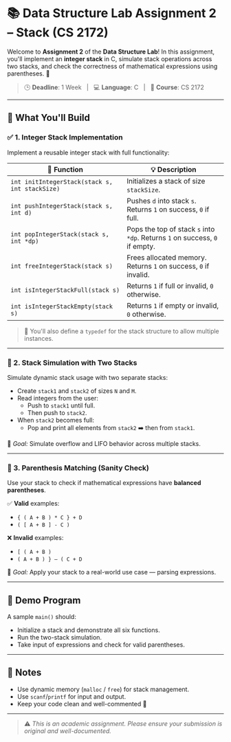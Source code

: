 # 📚 Data Structure Lab Assignment 2 – Stack (CS 2172)

Welcome to **Assignment 2** of the **Data Structure Lab**! In this assignment, you'll implement an **integer stack** in C, simulate stack operations across two stacks, and check the correctness of mathematical expressions using parentheses. 🧠

> 🕒 **Deadline**: 1 Week &nbsp; | &nbsp; 💻 **Language**: C &nbsp; | &nbsp; 📂 **Course**: CS 2172

---

## 🚀 What You'll Build

### ✅ 1. Integer Stack Implementation
Implement a reusable integer stack with full functionality:

| 🔢 Function | 💡 Description |
|------------|----------------|
| `int initIntegerStack(stack s, int stackSize)` | Initializes a stack of size `stackSize`. |
| `int pushIntegerStack(stack s, int d)` | Pushes `d` into stack `s`. Returns `1` on success, `0` if full. |
| `int popIntegerStack(stack s, int *dp)` | Pops the top of stack `s` into `*dp`. Returns `1` on success, `0` if empty. |
| `int freeIntegerStack(stack s)` | Frees allocated memory. Returns `1` on success, `0` if invalid. |
| `int isIntegerStackFull(stack s)` | Returns `1` if full or invalid, `0` otherwise. |
| `int isIntegerStackEmpty(stack s)` | Returns `1` if empty or invalid, `0` otherwise. |

> 🔧 You'll also define a `typedef` for the stack structure to allow multiple instances.

---

### 🔁 2. Stack Simulation with Two Stacks

Simulate dynamic stack usage with two separate stacks:
- Create `stack1` and `stack2` of sizes `N` and `M`.
- Read integers from the user:
  - Push to `stack1` until full.
  - Then push to `stack2`.
- When `stack2` becomes full:
  - Pop and print all elements from `stack2` ➡️ then from `stack1`.

🎯 *Goal:* Simulate overflow and LIFO behavior across multiple stacks.

---
### 🧮 3. Parenthesis Matching (Sanity Check)

Use your stack to check if mathematical expressions have **balanced parentheses**.

✅ **Valid** examples:
- `{ ( A + B ) * C } + D`
- `( [ A + B ] - C )`

❌ **Invalid** examples:
- `[ ( A + B )`
- `( A + B ) } – ( C + D`

🎯 *Goal:* Apply your stack to a real-world use case — parsing expressions.

---


## 🧪 Demo Program

A sample `main()` should:
- Initialize a stack and demonstrate all six functions.
- Run the two-stack simulation.
- Take input of expressions and check for valid parentheses.

---

## 📌 Notes

- Use dynamic memory (`malloc` / `free`) for stack management.
- Use `scanf`/`printf` for input and output.
- Keep your code clean and well-commented 💬

---

> ⚠️ _This is an academic assignment. Please ensure your submission is original and well-documented._

